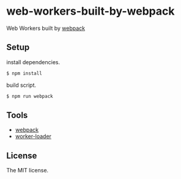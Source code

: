 # web-workers-built-by-webpack

Web Workers built by [webpack](https://webpack.js.org/)

## Setup

install dependencies.

```sh
$ npm install
```

build script.

```sh
$ npm run webpack
```

## Tools

- [webpack](https://webpack.js.org/)
- [worker-loader](https://github.com/webpack-contrib/worker-loader)

## License

The MIT license.
